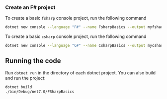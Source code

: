 ### Create an F# project

To create a basic `fsharp` console project, run the following command

```bash
dotnet new console --language "F#" --name FsharpBasics --output myfsharp
```

To create a basic `csharp` console project, run the following command

```bash
dotnet new console --language "C#" --name CsharpBasics --output mycsharp
```

## Running the code

Run `dotnet run` in the directory of each dotnet project. You can also build and run the project:

```bash
dotnet build
./bin/Debug/net7.0/FSharpBasics
```
